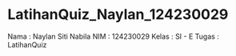 # LatihanQuiz_Naylan_124230029
Nama : Naylan Siti Nabila
NIM : 124230029
Kelas : SI - E
Tugas : LatihanQuiz
